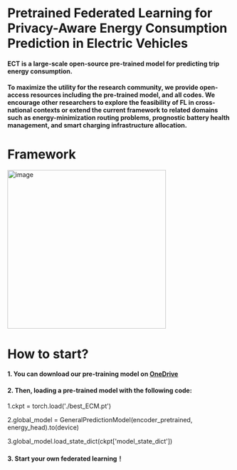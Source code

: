 # Pretrained Federated Learning for Privacy-Aware Energy Consumption Prediction in Electric Vehicles
#### ECT is a large-scale open-source pre-trained model for predicting trip energy consumption. 

#### To maximize the utility for the research community, we provide open-access resources including the pre-trained model, and all codes. We encourage other researchers to explore the feasibility of FL in cross-national contexts or extend the current framework to related domains such as energy-minimization routing problems, prognostic battery health management, and smart charging infrastructure allocation.
# Framework

<img width="356" alt="image" src="https://github.com/user-attachments/assets/00e1dbe4-aefa-4138-8b34-1a52b99f2ed4" />

# How to start?

#### 1. You can download our pre-training model on [OneDrive](https://1drv.ms/u/c/284956e407934917/EW_79LiVimRHvlc6Ne1Zi1EBV_90rNBWObv05X33l7ZJTw)
#### 2. Then, loading a pre-trained model with the following code:
1.ckpt = torch.load('./best_ECM.pt')

2.global_model = GeneralPredictionModel(encoder_pretrained, energy_head).to(device)

3.global_model.load_state_dict(ckpt['model_state_dict'])

#### 3. Start your own federated learning！


